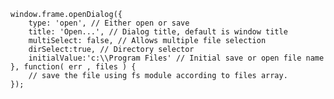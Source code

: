 
    window.frame.openDialog({
        type: 'open', // Either open or save
        title: 'Open...', // Dialog title, default is window title
        multiSelect: false, // Allows multiple file selection
        dirSelect:true, // Directory selector
        initialValue:'c:\\Program Files' // Initial save or open file name
    }, function( err , files ) {
        // save the file using fs module according to files array.
    });

